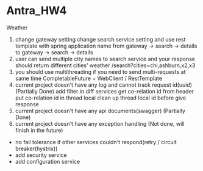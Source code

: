 # Antra_HW4
Weather
1. change gateway setting
   change search service setting and use rest template with spring application name
    from  gateway -> search
                   -> details
    to    gateway -> search -> details
2. user can send multiple city names to search service and your response should return different cities' weather
    /search?cities=chi,ashburn,x2,x3
3. you should use multithreading if you need to send multi-requests at same time
    CompletableFuture + WebClient / RestTemplate
4. current project doesn't have any log and cannot track request id(uuid) (Partially Done)
    add filter in diff services
        get co-relation id from header
        put co-relation id in thread local
        clean up thread local id before give response
5. current project doesn't have any api documents(swagger) (Partially Done)
6. current project doesn't have any exception handling (Not done, will finish in the future)


* no fail tolerance if other services couldn't respond(retry / circuit breaker(hystrix))
* add security service
* add configuration service
